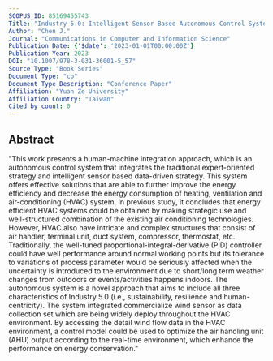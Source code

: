 ```yaml
---
SCOPUS_ID: 85169455743
Title: "Industry 5.0: Intelligent Sensor Based Autonomous Control System for HVAC Systems in Chemical Fiber Factory"
Author: "Chen J."
Journal: "Communications in Computer and Information Science"
Publication Date: {'$date': '2023-01-01T00:00:00Z'}
Publication Year: 2023
DOI: "10.1007/978-3-031-36001-5_57"
Source Type: "Book Series"
Document Type: "cp"
Document Type Description: "Conference Paper"
Affiliation: "Yuan Ze University"
Affiliation Country: "Taiwan"
Cited by count: 0
---
```


## Abstract
"This work presents a human-machine integration approach, which is an autonomous control system that integrates the traditional expert-oriented strategy and intelligent sensor based data-driven strategy. This system offers effective solutions that are able to further improve the energy efficiency and decrease the energy consumption of heating, ventilation and air-conditioning (HVAC) system. In previous study, it concludes that energy efficient HVAC systems could be obtained by making strategic use and well-structured combination of the existing air conditioning technologies. However, HVAC also have intricate and complex structures that consist of air handler, terminal unit, duct system, compressor, thermostat, etc. Traditionally, the well-tuned proportional-integral-derivative (PID) controller could have well performance around normal working points but its tolerance to variations of process parameter would be seriously affected when the uncertainty is introduced to the environment due to short/long term weather changes from outdoors or events/activities happens indoors. The autonomous system is a novel approach that aims to include all three characteristics of Industry 5.0 (i.e., sustainability, resilience and human-centricity). The system integrated commercialize wind sensor as data collection set which are being widely deploy throughout the HVAC environment. By accessing the detail wind flow data in the HVAC environment, a control model could be used to optimize the air handling unit (AHU) output according to the real-time environment, which enhance the performance on energy conservation."
